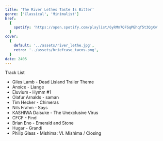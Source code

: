 ```yaml
---
title: 'The River Lethes Taste Is Bitter'
genre: ['Classical', 'Minimalist']
href:
  {
    spotify: 'https://open.spotify.com/playlist/6yRMm7QFSqPEhqf5t3QgXv?si=e94edda0ca524c8e',
  }
cover:
  {
    default: '../assets/river_lethe.jpg',
    retro: '../assets/briefcase_tacos.png',
  }
date: 2405
---
```


Track List

- Giles Lamb - Dead Lisland Trailer Theme
- Anoice - Liange
- Eluvium - Hymm #1
- Ólafur Arnalds - saman
- Tim Hecker - Chimeras
- Nils Frahm - Says
- KASHIWA Daisuke - The Unexclusive Virus
- CFCF - Find
- Brian Eno - Emerald and Stone
- Hugar - Grandi
- Philip Glass - Mishima: VI. Mishima / Closing
